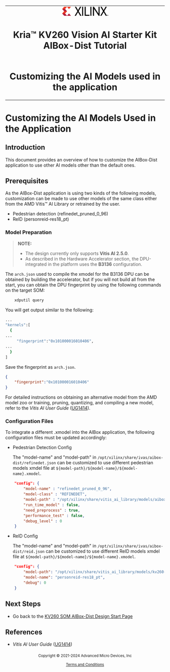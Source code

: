 ﻿<table class="sphinxhide">
 <tr>
   <td align="center"><img src="../../media/xilinx-logo.png" width="30%"/><h1>Kria&trade; KV260 Vision AI Starter Kit<br>AIBox-Dist Tutorial</h1>
   </td>
 </tr>
 <tr>
 <td align="center"><h1>Customizing the AI Models used in the application</h1>

 </td>
 </tr>
</table>

# Customizing the AI Models Used in the Application

## Introduction

This document provides an overview of how to customize the AIBox-Dist application to use other AI models other than the default ones.

## Prerequisites

As the AIBox-Dist application is using two kinds of the following models, customization can be made to use other models of the same class either from the AMD Vitis&trade; AI Library or retrained by the user.

* Pedestrian detection (refinedet_pruned_0_96)
* ReID (personreid-res18_pt)

### Model Preparation

>**NOTE:** 
>
>* The design currently only supports **Vitis AI 2.5.0**.
>* As described in the Hardware Accelerator section, the DPU-integrated in the platform uses the **B3136** configuration.

The `arch.json` used to compile the xmodel for the B3136 DPU can be obtained by building the accelerator, but if you will not build all from the start, you can obtain the DPU fingerprint by using the following commands on the target SOM:

```bash
    xdputil query
```

You will get output similar to the following:

```bash
...
"kernels":[
  {
...
     "fingerprint":"0x101000016010406",
...
  }
]
```

Save the fingerprint as `arch.json`.

```json
{
    "fingerprint":"0x101000016010406"
}
```

For detailed instructions on obtaining an alternative model from the AMD model zoo or training, pruning, quantizing, and compiling a new model, refer to the *Vitis AI User Guide* ([UG1414](https://docs.xilinx.com/access/sources/dita/map?isLatest=true&ft:locale=en-US&url=ug1414-vitis-ai)).

### Configuration Files

To integrate a different .xmodel into the AIBox application, the following configuration files must be updated accordingly:

* Pedestrian Detection Config

   The "model-name" and "model-path" in `/opt/xilinx/share/ivas/aibox-dist/refinedet.json` can be customized to use different pedestrian models xmdel file at `${model-path}/${model-name}/${model-name}.xmodel`.

```json
    "config": {
        "model-name" : "refinedet_pruned_0_96",
        "model-class" : "REFINEDET",
        "model-path" : "/opt/xilinx/share/vitis_ai_library/models/aibox-dist",
        "run_time_model" : false,
        "need_preprocess" : true,
        "performance_test" : false,
        "debug_level" : 0
    }
```

* ReID Config

   The "model-name" and "model-path" in `/opt/xilinx/share/ivas/aibox-dist/reid.json` can be customized to use different ReID models xmdel file at `${model-path}/${model-name}/${model-name}.xmodel`.

```json
    "config": {
        "model-path": "/opt/xilinx/share/vitis_ai_library/models/kv260-aibox-dist/",
        "model-name": "personreid-res18_pt",
        "debug": 0
    }
```

## Next Steps

* Go back to the [KV260 SOM AIBox-Dist Design Start Page](../aibox-dist_landing)

## References

* *Vitis AI User Guide* ([UG1414](https://docs.xilinx.com/access/sources/dita/map?isLatest=true&ft:locale=en-US&url=ug1414-vitis-ai))


<p class="sphinxhide" align="center"><sub>Copyright © 2021-2024 Advanced Micro Devices, Inc</sub></p>

<p class="sphinxhide" align="center"><sup><a href="https://www.amd.com/en/corporate/copyright">Terms and Conditions</a></sup></p>